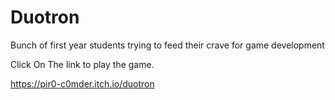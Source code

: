# Duotron
Bunch of first year students trying to feed their crave for game development

Click On The link to play the game.




https://pir0-c0mder.itch.io/duotron
